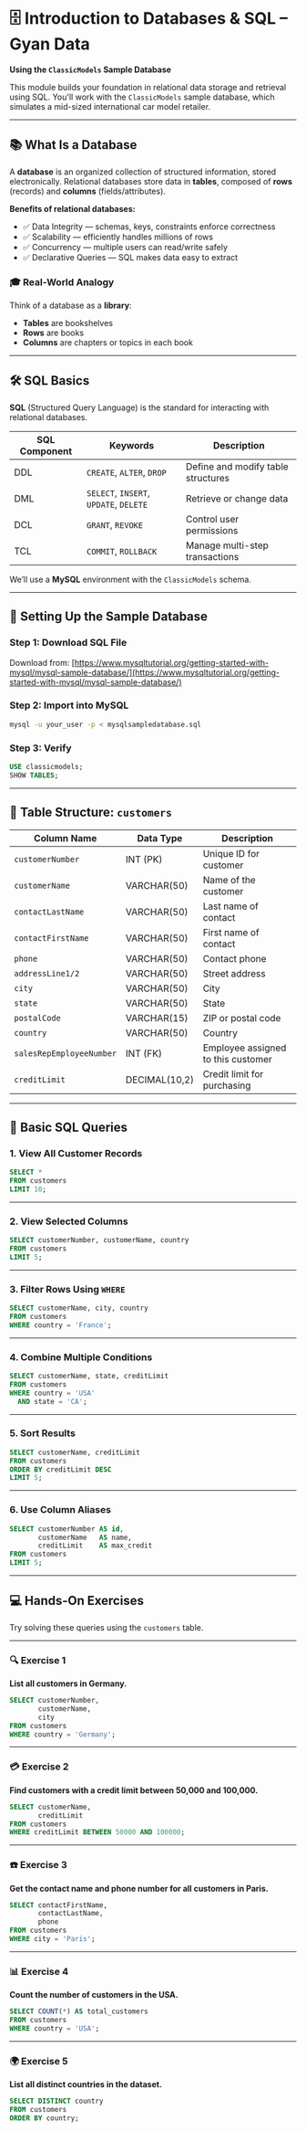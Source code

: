 # 🗄️ Introduction to Databases & SQL – Gyan Data

**Using the `ClassicModels` Sample Database**

This module builds your foundation in relational data storage and retrieval using SQL. You'll work with the `ClassicModels` sample database, which simulates a mid-sized international car model retailer.

---

## 📚 What Is a Database

A **database** is an organized collection of structured information, stored electronically. Relational databases store data in **tables**, composed of **rows** (records) and **columns** (fields/attributes).

**Benefits of relational databases:**

* ✅ Data Integrity — schemas, keys, constraints enforce correctness
* ✅ Scalability — efficiently handles millions of rows
* ✅ Concurrency — multiple users can read/write safely
* ✅ Declarative Queries — SQL makes data easy to extract

### 🎓 Real-World Analogy

Think of a database as a **library**:

* **Tables** are bookshelves
* **Rows** are books
* **Columns** are chapters or topics in each book

---

## 🛠️ SQL Basics

**SQL** (Structured Query Language) is the standard for interacting with relational databases.

| SQL Component | Keywords                               | Description                        |
| ------------- | -------------------------------------- | ---------------------------------- |
| DDL           | `CREATE`, `ALTER`, `DROP`              | Define and modify table structures |
| DML           | `SELECT`, `INSERT`, `UPDATE`, `DELETE` | Retrieve or change data            |
| DCL           | `GRANT`, `REVOKE`                      | Control user permissions           |
| TCL           | `COMMIT`, `ROLLBACK`                   | Manage multi-step transactions     |

We’ll use a **MySQL** environment with the `ClassicModels` schema.

---

## 🧰 Setting Up the Sample Database

### Step 1: Download SQL File

Download from:
[https://www.mysqltutorial.org/getting-started-with-mysql/mysql-sample-database/](https://www.mysqltutorial.org/getting-started-with-mysql/mysql-sample-database/)

### Step 2: Import into MySQL

```bash
mysql -u your_user -p < mysqlsampledatabase.sql
```

### Step 3: Verify

```sql
USE classicmodels;
SHOW TABLES;
```

---

## 🧱 Table Structure: `customers`


| Column Name              | Data Type     | Description                        |
| ------------------------ | ------------- | ---------------------------------- |
| `customerNumber`         | INT (PK)      | Unique ID for customer             |
| `customerName`           | VARCHAR(50)   | Name of the customer               |
| `contactLastName`        | VARCHAR(50)   | Last name of contact               |
| `contactFirstName`       | VARCHAR(50)   | First name of contact              |
| `phone`                  | VARCHAR(50)   | Contact phone                      |
| `addressLine1/2`         | VARCHAR(50)   | Street address                     |
| `city`                   | VARCHAR(50)   | City                               |
| `state`                  | VARCHAR(50)   | State                              |
| `postalCode`             | VARCHAR(15)   | ZIP or postal code                 |
| `country`                | VARCHAR(50)   | Country                            |
| `salesRepEmployeeNumber` | INT (FK)      | Employee assigned to this customer |
| `creditLimit`            | DECIMAL(10,2) | Credit limit for purchasing        |

---

## 🧪 Basic SQL Queries

### 1. View All Customer Records

```sql
SELECT *
FROM customers
LIMIT 10;
```

---

### 2. View Selected Columns

```sql
SELECT customerNumber, customerName, country
FROM customers
LIMIT 5;
```

---

### 3. Filter Rows Using `WHERE`

```sql
SELECT customerName, city, country
FROM customers
WHERE country = 'France';
```

---

### 4. Combine Multiple Conditions

```sql
SELECT customerName, state, creditLimit
FROM customers
WHERE country = 'USA'
  AND state = 'CA';
```

---

### 5. Sort Results

```sql
SELECT customerName, creditLimit
FROM customers
ORDER BY creditLimit DESC
LIMIT 5;
```

---

### 6. Use Column Aliases

```sql
SELECT customerNumber AS id,
       customerName   AS name,
       creditLimit    AS max_credit
FROM customers
LIMIT 5;
```

---

## 💻 Hands-On Exercises

Try solving these queries using the `customers` table.

---

### 🔍 Exercise 1

**List all customers in Germany.**

```sql
SELECT customerNumber,
       customerName,
       city
FROM customers
WHERE country = 'Germany';
```

---

### 💳 Exercise 2

**Find customers with a credit limit between 50,000 and 100,000.**

```sql
SELECT customerName,
       creditLimit
FROM customers
WHERE creditLimit BETWEEN 50000 AND 100000;
```

---

### ☎️ Exercise 3

**Get the contact name and phone number for all customers in Paris.**

```sql
SELECT contactFirstName,
       contactLastName,
       phone
FROM customers
WHERE city = 'Paris';
```

---

### 📊 Exercise 4

**Count the number of customers in the USA.**

```sql
SELECT COUNT(*) AS total_customers
FROM customers
WHERE country = 'USA';
```

---

### 🌍 Exercise 5

**List all distinct countries in the dataset.**

```sql
SELECT DISTINCT country
FROM customers
ORDER BY country;
```

